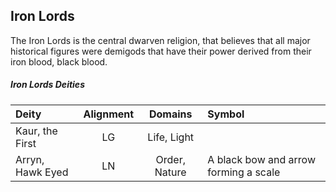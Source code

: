 ## Iron Lords
The Iron Lords is the central dwarven religion, that believes that all major historical figures were demigods that have their power derived from their iron blood, black blood.


##### Iron Lords Deities
| Deity     | Alignment | Domains       | Symbol |
|:-----------------|:--:|:-------------:|:-------|
| Kaur, the First  | LG | Life, Light   |
| Arryn, Hawk Eyed | LN | Order, Nature | A black bow and arrow forming a scale | 